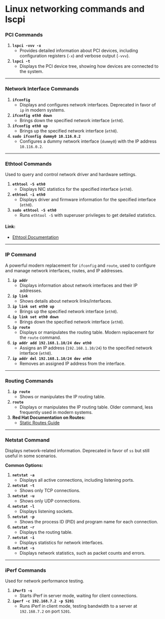 # Linux networking commands and lscpi

### **PCI Commands**
1. **`lspci -vvv -x`**
   - Provides detailed information about PCI devices, including configuration registers (`-x`) and verbose output (`-vvv`).
2. **`lspci -t`**
   - Displays the PCI device tree, showing how devices are connected to the system.

---

### **Network Interface Commands**
1. **`ifconfig`**
   - Displays and configures network interfaces. Deprecated in favor of `ip` in modern systems.
2. **`ifconfig eth0 down`**
   - Brings down the specified network interface (`eth0`).
3. **`ifconfig eth0 up`**
   - Brings up the specified network interface (`eth0`).
4. **`sudo ifconfig dummy0 10.116.0.2`**
   - Configures a dummy network interface (`dummy0`) with the IP address `10.116.0.2`.

---

### **Ethtool Commands**  
Used to query and control network driver and hardware settings.
1. **`ethtool -S eth0`**
   - Displays NIC statistics for the specified interface (`eth0`).
2. **`ethtool -i eth0`**
   - Displays driver and firmware information for the specified interface (`eth0`).
3. **`sudo ethtool -S eth0`**
   - Runs `ethtool -S` with superuser privileges to get detailed statistics.

#### **Link:**  
- [Ethtool Documentation](https://docs.redhat.com/en/documentation/red_hat_enterprise_linux/6/html/deployment_guide/s1-ethtool#s1-ethtool)

---

### **IP Command**  
A powerful modern replacement for `ifconfig` and `route`, used to configure and manage network interfaces, routes, and IP addresses.
1. **`ip addr`**
   - Displays information about network interfaces and their IP addresses.
2. **`ip link`**
   - Shows details about network links/interfaces.
3. **`ip link set eth0 up`**
   - Brings up the specified network interface (`eth0`).
4. **`ip link set eth0 down`**
   - Brings down the specified network interface (`eth0`).
5. **`ip route`**
   - Displays or manipulates the routing table. Modern replacement for the `route` command.
6. **`ip addr add 192.168.1.10/24 dev eth0`**
   - Assigns an IP address (`192.168.1.10/24`) to the specified network interface (`eth0`).
7. **`ip addr del 192.168.1.10/24 dev eth0`**
   - Removes an assigned IP address from the interface.

---

### **Routing Commands**
1. **`ip route`**
   - Shows or manipulates the IP routing table.
2. **`route`**
   - Displays or manipulates the IP routing table. Older command, less frequently used in modern systems.
3. **Red Hat Documentation on Routes:**  
   - [Static Routes Guide](https://docs.redhat.com/en/documentation/red_hat_enterprise_linux/5/html/deployment_guide/s1-networkscripts-static-routes#s1-networkscripts-static-routes)

---

### **Netstat Command**
Displays network-related information. Deprecated in favor of `ss` but still useful in some scenarios.

**Common Options:**
1. **`netstat -a`**
   - Displays all active connections, including listening ports.
2. **`netstat -t`**
   - Shows only TCP connections.
3. **`netstat -u`**
   - Shows only UDP connections.
4. **`netstat -l`**
   - Displays listening sockets.
5. **`netstat -p`**
   - Shows the process ID (PID) and program name for each connection.
6. **`netstat -r`**
   - Displays the routing table.
7. **`netstat -i`**
   - Displays statistics for network interfaces.
8. **`netstat -s`**
   - Displays network statistics, such as packet counts and errors.

---

### **iPerf Commands**
Used for network performance testing.
1. **`iPerf3 -s`**
   - Starts iPerf in server mode, waiting for client connections.
2. **`iperf -c 192.168.7.2 -p 5201`**
   - Runs iPerf in client mode, testing bandwidth to a server at `192.168.7.2` on port `5201`.

